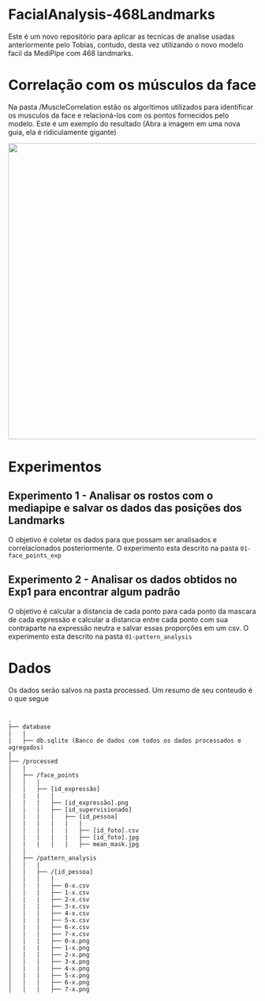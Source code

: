 # FacialAnalysis-468Landmarks

Este é um novo repositório para aplicar as tecnicas de analise usadas anteriormente pelo Tobias, contudo, desta vez utilizando o novo modelo facil da MediPipe com 468 landmarks.

# Correlação com os músculos da face

Na pasta /MuscleCorrelation estão os algoritimos utilizados para identificar os musculos da face e relacioná-los com os pontos fornecidos pelo modelo.
Este é um exemplo do resultado (Abra a imagem em uma nova guia, ela é ridiculamente gigante)

<p align="center">
<img src="./MuscleCorrelation/human-muscles-landmarks-colored.jpg" height="600px" width="auto"/>
</p>

# Experimentos

## Experimento 1 - Analisar os rostos com o mediapipe e salvar os dados das posições dos Landmarks

O objetivo é coletar os dados para que possam ser analisados e correlacionados posteriormente. O experimento esta descrito na pasta `01-face_points_exp`

## Experimento 2 - Analisar os dados obtidos no Exp1 para encontrar algum padrão

O objetivo é calcular a distancia de cada ponto para cada ponto da mascara de cada expressão e calcular a distancia entre cada ponto com sua contraparte na expressão neutra e salvar essas proporções em um csv. O experimento esta descrito na pasta `01-pattern_analysis`

# Dados

Os dados serão salvos na pasta processed. Um resumo de seu conteudo é o que segue

```

.
├── database
|   |
|   ├── db.sqlite (Banco de dados com todos os dados processados e agregados)
|
├── /processed
|   |
│   ├── /face_points
│   |   |
│   |   ├── [id_expressão]
│   |   |   |
|   |   |   ├── [id_expressão].png 
│   |   |   ├── [id_supervisionado]
│   |   |   |   ├── [id_pessoa]
│   |   |   |   |   |
│   |   |   |   |   ├── [id_foto].csv 
│   |   |   |   |   ├── [id_foto].jpg 
│   |   |   |   |   ├── mean_mask.jpg 
|   |
│   ├── /pattern_analysis
│   |   |
│   |   ├── /[id_pessoa]
│   |   |   |
│   |   |   ├── 0-x.csv
│   |   |   ├── 1-x.csv
│   |   |   ├── 2-x.csv
│   |   |   ├── 3-x.csv
│   |   |   ├── 4-x.csv
│   |   |   ├── 5-x.csv
│   |   |   ├── 6-x.csv
│   |   |   ├── 7-x.csv
│   |   |   ├── 0-x.png
│   |   |   ├── 1-x.png
│   |   |   ├── 2-x.png
│   |   |   ├── 3-x.png
│   |   |   ├── 4-x.png
│   |   |   ├── 5-x.png
│   |   |   ├── 6-x.png
│   |   |   ├── 7-x.png
```
